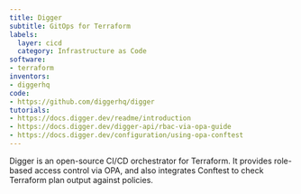 ```yaml
---
title: Digger
subtitle: GitOps for Terraform
labels:
  layer: cicd
  category: Infrastructure as Code
software:
- terraform
inventors:
- diggerhq
code:
- https://github.com/diggerhq/digger
tutorials:
- https://docs.digger.dev/readme/introduction
- https://docs.digger.dev/digger-api/rbac-via-opa-guide
- https://docs.digger.dev/configuration/using-opa-conftest
---
```

Digger is an open-source CI/CD orchestrator for Terraform. It provides role-based access control via OPA, and also integrates Conftest to check Terraform plan output against policies.
